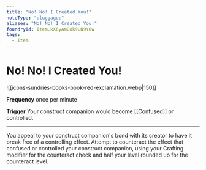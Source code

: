 ```yaml
---
title: "No! No! I Created You!"
noteType: ":luggage:"
aliases: "No! No! I Created You!"
foundryId: Item.kX6yAmOok9UN9Y0w
tags:
  - Item
---
```


# No! No! I Created You!
![[icons-sundries-books-book-red-exclamation.webp|150]]

**Frequency** once per minute

**Trigger** Your construct companion would become [[Confused]] or controlled.

* * *

You appeal to your construct companion's bond with its creator to have it break free of a controlling effect. Attempt to counteract the effect that confused or controlled your construct companion, using your Crafting modifier for the counteract check and half your level rounded up for the counteract level.
